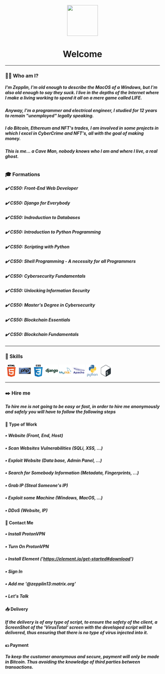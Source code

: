 <div align="center">
  <img src="https://media.giphy.com/media/3ohze3W4t0I4Cak276/giphy.gif" width="100" height="100"/>
  <h1>Welcome</h1>
</div>
  
---

### :woman_technologist: Who am I?

##### I'm Zepplin, I'm old enough to describe the MacOS of a Windows, but I'm also old enough to say they suck. I live in the depths of the Internet where I make a living working to spend it all on a mere game called LIFE. 

##### Anyway, I'm a programmer and electrical engineer, I studied for 12 years to remain "unemployed" legally speaking.

#####  I do Bitcoin, Ethereum and NFT's trades, I am involved in some projects in which I excel in CyberCrime and NFT's, all with the goal of making money.

##### This is me... a Cave Man, nobody knows who I am and where I live, a real ghost.

#

### :mortar_board: Formations
##### ✔️ CS50: Front-End Web Developer
##### ✔️ CS50: Django for Everybody
##### ✔️ CS50: Indroduction to Databases
##### ✔️ CS50: Introduction to Python Programming
##### ✔️ CS50: Scripting with Python
##### ✔️ CS50: Shell Programming - A necessity for all Programmers
##### ✔️ CS50: Cybersecurity Fundamentals
##### ✔️ CS50: Unlocking Information Security
##### ✔️ CS50: Master's Degree in Cybersecurity 
##### ✔️ CS50: Blockchain Essentials
##### ✔️ CS50: Blockchain Fundamentals  

---

### :brain: Skills

<div>
  <img src="https://github.com/devicons/devicon/blob/master/icons/html5/html5-original-wordmark.svg" title="HTML5" alt="HTML5" width="40" height="40"/>
  <img src="https://github.com/devicons/devicon/blob/master/icons/php/php-original.svg" title="PHP" alt="PHP" width="40" height="40"/>
  <img src="https://github.com/devicons/devicon/blob/master/icons/css3/css3-original-wordmark.svg" title="CSS3" alt="CSS3" width="40" height="40"/>
  <img src="https://github.com/devicons/devicon/blob/master/icons/django/django-plain-wordmark.svg" title="Django" alt="Django" width="40" height="40"/>
  <img src="https://github.com/devicons/devicon/blob/master/icons/mysql/mysql-original-wordmark.svg" title="MySQL" alt="MySQL" width="40" height="40"/>
  <img src="https://github.com/devicons/devicon/blob/master/icons/apache/apache-line-wordmark.svg" title="Apache" alt="Apache" width="40" height="40"/>
  <img src="https://github.com/devicons/devicon/blob/master/icons/python/python-original-wordmark.svg" title="Python" alt="Python" width="40" height="40"/>
  <img src="https://github.com/devicons/devicon/blob/master/icons/bash/bash-original.svg" title="Shell" alt="Shell" width="40" height="40"/>
</div>

---

### :black_nib: Hire me
##### To hire me is not going to be easy or fast, in order to hire me anonymously and safely you will have to follow the following steps

#### :card_index: Type of Work
##### • Website (Front, End, Host)
##### • Scan Websites Vulnerabilities (SQLi, XSS, ...)
##### • Exploit Website (Data base, Admin Panel, ...)
##### • Search for Somebody Information (Metadata, Fingerprints, ...)
##### • Grab IP (Steal Someone's IP)
##### • Exploit some Machine (Windows, MacOS, ...)
##### • DDoS (Website, IP)

#### :incoming_envelope: Contact Me
##### • Install ProtonVPN
##### • Turn On ProtonVPN
##### • Install Element ('https://element.io/get-started#download')
##### • Sign In
##### • Add me '@zepplin13:matrix.org'
##### • Let's Talk

#### :inbox_tray: Delivery
##### If the delivery is of any type of script, to ensure the safety of the client, a ScreenShot of the 'VirusTotal' screen with the developed script will be delivered, thus ensuring that there is no type of virus injected into it.

#### :dollar: Payment
##### To keep the customer anonymous and secure, payment will only be made in Bitcoin. Thus avoiding the knowledge of third parties between transactions.
